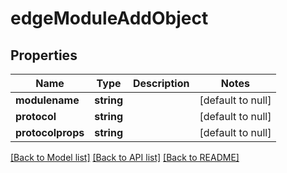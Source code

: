 # edgeModuleAddObject

## Properties
Name | Type | Description | Notes
------------ | ------------- | ------------- | -------------
**modulename** | **string** |  | [default to null]
**protocol** | **string** |  | [default to null]
**protocolprops** | **string** |  | [default to null]

[[Back to Model list]](../README.md#documentation-for-models) [[Back to API list]](../README.md#documentation-for-api-endpoints) [[Back to README]](../README.md)


